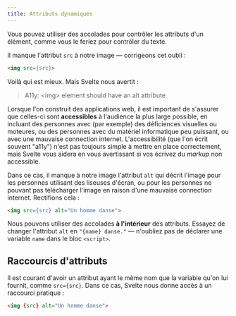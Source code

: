 ```yaml
---
title: Attributs dynamiques
---
```


Vous pouvez utiliser des accolades pour contrôler les attributs d'un élément, comme vous le feriez pour contrôler du texte.

Il manque l'attribut `src` à notre image — corrigeons cet oubli :

```html
<img src={src}>
```

Voilà qui est mieux. Mais Svelte nous avertit :

> A11y: &lt;img&gt; element should have an alt attribute

Lorsque l'on construit des applications web, il est important de s'assurer que celles-ci sont **accessibles** à l'audience la plus large possible, en incluant des personnes avec (par exemple) des déficiences visuelles ou moteures, ou des personnes avec du matériel informatique peu puissant, ou avec une mauvaise connection internet. L'accessibilité (que l'on écrit souvent "a11y") n'est pas toujours simple à mettre en place correctement, mais Svelte vous aidera en vous avertissant si vos écrivez du <span class='vo'>_markup_</span> non accessible.

Dans ce cas, il manque à notre image l'attribut `alt` qui décrit l'image pour les personnes utilisant des liseuses d'écran, ou pour les personnes ne pouvant pas télécharger l'image en raison d'une mauvaise connection internet. Rectifions cela :

```html
<img src={src} alt="Un homme danse">
```

Nous pouvons utiliser des accolades **à l'intérieur** des attributs. Essayez de changer l'attribut `alt` en `"{name} danse."` — n'oubliez pas de déclarer une variable `name` dans le bloc `<script>`.

## Raccourcis d'attributs

Il est courant d'avoir un attribut ayant le même nom que la variable qu'on lui fournit, comme `src={src}`. Dans ce cas, Svelte nous donne accès à un raccourci pratique :

```html
<img {src} alt="Un homme danse">
```
